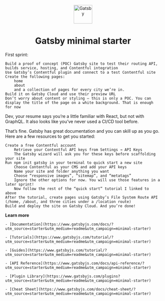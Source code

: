 <p align="center">
  <a href="https://www.gatsbyjs.com/?utm_source=starter&utm_medium=readme&utm_campaign=minimal-starter">
    <img alt="Gatsby" src="https://www.gatsbyjs.com/Gatsby-Monogram.svg" width="60" />
  </a>
</p>
<h1 align="center">
  Gatsby minimal starter
</h1>

First sprint:

    Build a proof of concept (POC) Gatsby site to test their routing API, builds service, hosting, and Contentful integration
    Use Gatsby’s Contentful plugin and connect to a test Contentful site
    Create the following pages: 
        home 
        about
        and a collection of pages for every city we’re in.
    Build it on Gatsby Cloud and use their preview URL
    Don’t worry about content or styling – this is only a POC. You can display the title of the page on a white background. That is enough for now

Dev, your resume says you’re a little familiar with React, but not with GraphQL. It also looks like you’ve never used a CI/CD tool before.

That’s fine. Gatsby has great documentation and you can skill up as you go.
Here are a few resources to get you started:

    Create a free Contentful account
        Retrieve your Contentful API keys from Settings → API Keys
        The Gatsby wizard will ask you for these keys before scaffolding your site
    Run npm init gatsby in your terminal to quick start a new site
        Choose Contentful as your CMS and add your API keys
        Name your site and folder anything you want
        Choose “responsive images”, “sitemap”, and “metatags”
        Ignore the other options for now. You will use those features in a later sprint!
        Now follow the rest of the “quick start” tutorial I linked to above
    After the tutorial, create pages using Gatsby’s File System Route API (/home, /about, and three cities under a /location route)
    Build and deploy the site on Gatsby Cloud. And you’re done!


  **Learn more**

    - [Documentation](https://www.gatsbyjs.com/docs/?utm_source=starter&utm_medium=readme&utm_campaign=minimal-starter)

    - [Tutorials](https://www.gatsbyjs.com/tutorial/?utm_source=starter&utm_medium=readme&utm_campaign=minimal-starter)

    - [Guides](https://www.gatsbyjs.com/tutorial/?utm_source=starter&utm_medium=readme&utm_campaign=minimal-starter)

    - [API Reference](https://www.gatsbyjs.com/docs/api-reference/?utm_source=starter&utm_medium=readme&utm_campaign=minimal-starter)

    - [Plugin Library](https://www.gatsbyjs.com/plugins?utm_source=starter&utm_medium=readme&utm_campaign=minimal-starter)

    - [Cheat Sheet](https://www.gatsbyjs.com/docs/cheat-sheet/?utm_source=starter&utm_medium=readme&utm_campaign=minimal-starter)
